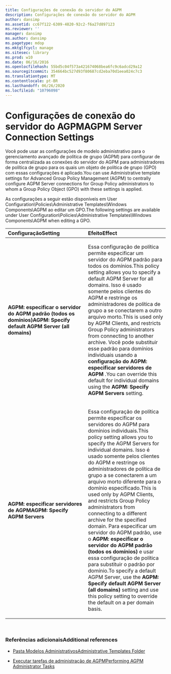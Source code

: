 ```yaml
---
title: Configurações de conexão do servidor do AGPM
description: Configurações de conexão do servidor do AGPM
author: dansimp
ms.assetid: cc67f122-6309-4820-92c2-f6a27d897123
ms.reviewer: ''
manager: dansimp
ms.author: dansimp
ms.pagetype: mdop
ms.mktglfcycl: manage
ms.sitesec: library
ms.prod: w10
ms.date: 06/16/2016
ms.openlocfilehash: 55bd5c04f573a421674068bea6fc9c6adcd29a12
ms.sourcegitcommit: 354664bc527d93f80687cd2eba70d1eea024c7c3
ms.translationtype: MT
ms.contentlocale: pt-BR
ms.lasthandoff: 06/26/2020
ms.locfileid: "10796098"
---
```

# <span data-ttu-id="f23f6-103">Configurações de conexão do servidor do AGPM</span><span class="sxs-lookup"><span data-stu-id="f23f6-103">AGPM Server Connection Settings</span></span>


<span data-ttu-id="f23f6-104">Você pode usar as configurações de modelo administrativo para o gerenciamento avançado de política de grupo (AGPM) para configurar de forma centralizada as conexões do servidor do AGPM para administradores de política de grupo para os quais um objeto de política de grupo (GPO) com essas configurações é aplicado.</span><span class="sxs-lookup"><span data-stu-id="f23f6-104">You can use Administrative template settings for Advanced Group Policy Management (AGPM) to centrally configure AGPM Server connections for Group Policy administrators to whom a Group Policy Object (GPO) with these settings is applied.</span></span>

<span data-ttu-id="f23f6-105">As configurações a seguir estão disponíveis em User Configuration\\Policies\\Administrative Templates\\Windows Components\\AGPM ao editar um GPO.</span><span class="sxs-lookup"><span data-stu-id="f23f6-105">The following settings are available under User Configuration\\Policies\\Administrative Templates\\Windows Components\\AGPM when editing a GPO.</span></span>

<table>
<colgroup>
<col width="50%" />
<col width="50%" />
</colgroup>
<thead>
<tr class="header">
<th align="left"><span data-ttu-id="f23f6-106">Configuração</span><span class="sxs-lookup"><span data-stu-id="f23f6-106">Setting</span></span></th>
<th align="left"><span data-ttu-id="f23f6-107">Efeito</span><span class="sxs-lookup"><span data-stu-id="f23f6-107">Effect</span></span></th>
</tr>
</thead>
<tbody>
<tr class="odd">
<td align="left"><p><strong><span data-ttu-id="f23f6-108">AGPM: especificar o servidor do AGPM padrão (todos os domínios)</span><span class="sxs-lookup"><span data-stu-id="f23f6-108">AGPM: Specify default AGPM Server (all domains)</span></span></strong></p></td>
<td align="left"><p><span data-ttu-id="f23f6-109">Essa configuração de política permite especificar um servidor do AGPM padrão para todos os domínios.</span><span class="sxs-lookup"><span data-stu-id="f23f6-109">This policy setting allows you to specify a default AGPM Server for all domains.</span></span> <span data-ttu-id="f23f6-110">Isso é usado somente pelos clientes do AGPM e restringe os administradores de política de grupo a se conectarem a outro arquivo morto.</span><span class="sxs-lookup"><span data-stu-id="f23f6-110">This is used only by AGPM Clients, and restricts Group Policy administrators from connecting to another archive.</span></span> <span data-ttu-id="f23f6-111">Você pode substituir esse padrão para domínios individuais usando a <strong> configuração do AGPM: especificar servidores de AGPM </strong> .</span><span class="sxs-lookup"><span data-stu-id="f23f6-111">You can override this default for individual domains using the <strong>AGPM: Specify AGPM Servers</strong> setting.</span></span></p></td>
</tr>
<tr class="even">
<td align="left"><p><strong><span data-ttu-id="f23f6-112">AGPM: especificar servidores de AGPM</span><span class="sxs-lookup"><span data-stu-id="f23f6-112">AGPM: Specify AGPM Servers</span></span></strong></p></td>
<td align="left"><p><span data-ttu-id="f23f6-113">Essa configuração de política permite especificar os servidores do AGPM para domínios individuais.</span><span class="sxs-lookup"><span data-stu-id="f23f6-113">This policy setting allows you to specify the AGPM Servers for individual domains.</span></span> <span data-ttu-id="f23f6-114">Isso é usado somente pelos clientes do AGPM e restringe os administradores de política de grupo a se conectarem a um arquivo morto diferente para o domínio especificado.</span><span class="sxs-lookup"><span data-stu-id="f23f6-114">This is used only by AGPM Clients, and restricts Group Policy administrators from connecting to a different archive for the specified domain.</span></span> <span data-ttu-id="f23f6-115">Para especificar um servidor do AGPM padrão, use o <strong> AGPM: especificar o servidor do AGPM padrão (todos os domínios) </strong> e usar essa configuração de política para substituir o padrão por domínio.</span><span class="sxs-lookup"><span data-stu-id="f23f6-115">To specify a default AGPM Server, use the <strong>AGPM: Specify default AGPM Server (all domains)</strong> setting and use this policy setting to override the default on a per domain basis.</span></span></p></td>
</tr>
</tbody>
</table>

 

### <span data-ttu-id="f23f6-116">Referências adicionais</span><span class="sxs-lookup"><span data-stu-id="f23f6-116">Additional references</span></span>

-   [<span data-ttu-id="f23f6-117">Pasta Modelos Administrativos</span><span class="sxs-lookup"><span data-stu-id="f23f6-117">Administrative Templates Folder</span></span>](administrative-templates-folder-agpm40.md)

-   [<span data-ttu-id="f23f6-118">Executar tarefas de administração de AGPM</span><span class="sxs-lookup"><span data-stu-id="f23f6-118">Performing AGPM Administrator Tasks</span></span>](performing-agpm-administrator-tasks-agpm40.md)

 

 





